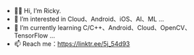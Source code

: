 - 👋🏻 Hi, I’m Ricky.
- 👀 I’m interested in Cloud、Android、iOS、AI、ML ...
- 🌱 I’m currently learning C/C++、Android、Cloud、OpenCV、TensorFlow ...
- 📫 Reach me：https://linktr.ee/5j_54d93

<!---
5j54d93/5j54d93 is a ✨ special ✨ repository because its `README.md` (this file) appears on your GitHub profile.
You can click the Preview link to take a look at your changes.
--->
